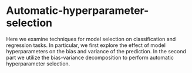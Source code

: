 # Automatic-hyperparameter-selection
Here we examine techniques for model selection on classification and regression tasks. In particular, we first explore the effect of model hyperparameters on the bias and variance of the prediction. In the second part we utilize the bias-variance decomposition to perform automatic hyperparameter selection. 
